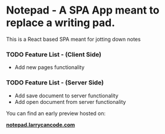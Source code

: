# Notepad - A SPA App meant to replace a writing pad.

This is a React based SPA meant for jotting down notes

### TODO Feature List - (Client Side)

- Add new pages functionality

### TODO Feature List - (Server Side)

- Add save document to server functionality
- Add open document from server functionality

You can find an early preview hosted on:

**[notepad.larrycancode.com](https://notepad.larrycancode.com)**
